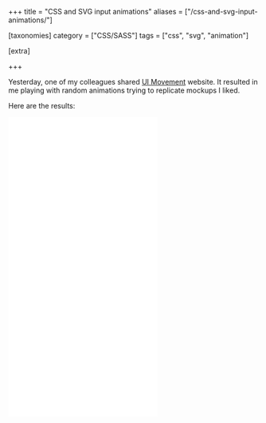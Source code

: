 +++
title = "CSS and SVG input animations"
aliases = ["/css-and-svg-input-animations/"]

[taxonomies]
category = ["CSS/SASS"]
tags = ["css", "svg", "animation"]

[extra]

+++

Yesterday, one of my colleagues shared [UI Movement](https://uimovement.com/) website. It resulted in me playing with random animations trying to replicate mockups I liked.

Here are the results:

<iframe
height='300px'
scrolling='no'
src='//codepen.io/stanko/embed/preview/PdwGEy/?height=500&theme-id=light&default-tab=result' frameborder='no'
allowtransparency='true'
allowfullscreen='true'>
See the Pen <a href='http://codepen.io/stanko/pen/PdwGEy/'>Fancy input, CSS animation</a> by Stanko (<a href='http://codepen.io/stanko'>@stanko</a>) on <a href='http://codepen.io'>CodePen</a>.
</iframe>

<iframe
height='300px'
scrolling='no'
src='//codepen.io/stanko/embed/preview/KxwLpd/?height=500&theme-id=light&default-tab=result' frameborder='no'
allowtransparency='true'
allowfullscreen='true'>
See the Pen <a href='http://codepen.io/stanko/pen/KxwLpd/'>Kick input, SVG animation</a> by Stanko (<a href='http://codepen.io/stanko'>@stanko</a>) on <a href='http://codepen.io'>CodePen</a>.
</iframe>

